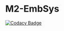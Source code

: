 # M2-EmbSys
[![Codacy Badge](https://app.codacy.com/project/badge/Grade/ca66c7510a904e269dc5f87c71e92457)](https://www.codacy.com/gh/sakshisinha0105/M2-EmbSys/dashboard?utm_source=github.com&amp;utm_medium=referral&amp;utm_content=sakshisinha0105/M2-EmbSys&amp;utm_campaign=Badge_Grade)
